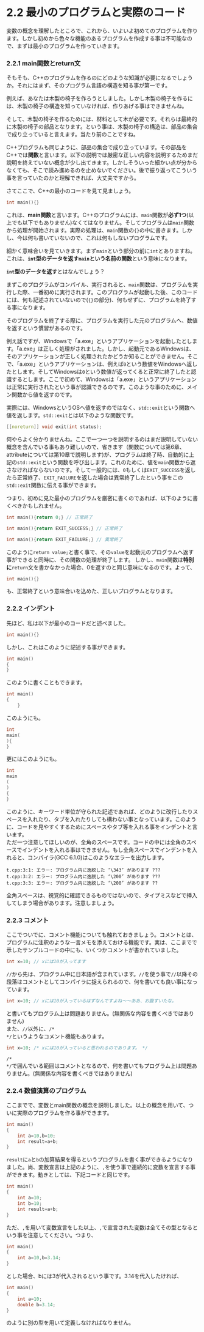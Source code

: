 # 2.2 最小のプログラムと実際のコード

変数の概念を理解したところで、これから、いよいよ初めてのプログラムを作ります。しかし初めから色々な機能のあるプログラムを作成する事は不可能なので、まずは最小のプログラムを作っていきます。

### 2.2.1 main関数とreturn文
そもそも、C++のプログラムを作るのにどのような知識が必要になるでしょうか。それにはまず、そのプログラム言語の構造を知る事が第一です。

例えば、あなたは木製の椅子を作ろうとしました。しかし木製の椅子を作るには、木製の椅子の構造を知っていなければ、作りあげる事はできませんね。

そして、木製の椅子を作るためには、材料として木が必要です。それらは最終的に木製の椅子の部品となります。という事は、木製の椅子の構造は、部品の集合で成り立っていると言えます。当たり前のことですね。

C++プログラムも同じように、部品の集合で成り立っています。その部品をC++では**関数**と言います。以下の説明では厳密な正しい内容を説明するためまだ説明を終えていない概念が少し出てきます。しかしそういった細かい点が分からなくても、そこで読み進めるのを止めないでください。後で振り返ってこういう事を言っていたのかと理解できれば、大丈夫ですから。

さてここで、C++の最小のコードを見て見ましょう。
```cpp
int main(){}
```
これは、**main関数**と言います。C++のプログラムには、`main`関数が**必ず1つ**(以上でも以下でもありません)なくてはなりません。そしてプログラムは`main`関数から処理が開始されます。実際の処理は、`main`関数の`{}`の中に書きます。しかし、今は何も書いていないので、これは何もしないプログラムです。

細かく意味合いを見ていきます。まず`main`という部分の前に`int`とありますね。これは、**`int`型のデータを返す`main`という名前の関数**という意味になります。

**`int`型のデータを返す**とはなんでしょう？

まずこのプログラムがコンパイル、実行されると、`main`関数は、プログラムを実行した際、一番初めに実行されます。このプログラムが起動した後、このコードには、何も記述されていないので(`{}`の部分)、何もせずに、プログラムを終了する事になります。

そのプログラムを終了する際に、プログラムを実行した元のプログラムへ、数値を返すという慣習があるのです。


例え話ですが、Windowsで「a.exe」というアプリケーションを起動したとします。「a.exe」は正しく処理がされました。しかし、起動元であるWindowsは、そのアプリケーションが正しく処理されたかどうか知ることができません。そこで、「a.exe」というアプリケーションは、例えば`0`という数値をWindowsへ返したとします。そしてWindowsは`0`という数値が返ってくると正常に終了したと認識するとします。ここで初めて、Windowsは「a.exe」というアプリケーションは正常に実行されたという事が認識できるのです。このような事のために、メイン関数から値を返すのです。

実際には、WindowsというOSへ値を返すのではなく、`std::exit`という関数へ値を返します。`std::exit`とは以下のような関数です。
```cpp
[[noreturn]] void exit(int status);
```
何やらよく分かりませんね。ここで一つ一つを説明するのはまだ説明していない概念を含んでいる事もあり難しいので、省きます（関数については第6章、attributeについては第10章で説明します)が、プログラムは終了時、自動的に上記の`std::exit`という関数を呼び出します。これのために、値を`main`関数から返さなければならないのです。そして一般的には、`0`もしくは`EXIT_SUCCESS`を返したら正常終了、`EXIT_FAILURE`を返した場合は異常終了したという事をこの`std::exit`関数に伝える事ができます。

つまり、初めに見た最小のプログラムを厳密に書くのであれば、以下のように書くべきかもしれません。

```cpp
int main(){return 0;} // 正常終了
```
```cpp
int main(){return EXIT_SUCCESS;} // 正常終了
```
```cpp
int main(){return EXIT_FAILURE;} // 異常終了
```

このように`return value;`と書く事で、その`value`を起動元のプログラムへ返す事ができると同時に、その関数の処理が終了します。
しかし、`main`関数は**特別に**`return`文を書かなかった場合、0を返すのと同じ意味になるのです。よって、
```cpp
int main(){}
```
も、正常終了という意味合いを込めた、正しいプログラムとなります。

### 2.2.2 インデント
先ほど、私は以下が最小のコードだと述べました。

```cpp
int main(){}
```
しかし、これはこのように記述する事ができます。

```cpp
int main()
{
}
```
このように書くこともできます。

```cpp
int main()
{
    }
```
このようにも。

```cpp
int
main(
){
}
```
更にはこのようにも。
```cpp
int 
main
(
)
{
}
```

このように、キーワード単位が守られた記述であれば、どのように改行したりスペースを入れたり、タブを入れたりしても構わない事となっています。このように、コードを見やすくするためにスペースやタブ等を入れる事をインデントと言います。<br>ただ一つ注意してほしいのが、全角のスペースです。コードの中には全角のスペースでインデントを入れる事はできません。もし全角スペースでインデントを入れると、コンパイラ(GCC 6.1.0)はこのようなエラーを出力します。
```
t.cpp:3:1: エラー: プログラム内に逸脱した ‘\343’ があります ???
t.cpp:3:2: エラー: プログラム内に逸脱した ‘\200’ があります ???
t.cpp:3:3: エラー: プログラム内に逸脱した ‘\200’ があります ??
```
全角スペースは、視覚的に確認できるものではないので、タイプミスなどで挿入してしまう場合があります。注意しましょう。

### 2.2.3 コメント
ここでついでに、コメント機能についても触れておきましょう。コメントとは、プログラムに注釈のような一言メモを添えておける機能です。実は、ここまでで示したサンプルコードの中にも、いくつかコメントが書かれていました。

```cpp
int x=10; // xには10が入ってます
```
<code>//</code>から先は、プログラム中に日本語が含まれています。<code>//</code>を使う事で<code>//</code>以降その段落はコメントとしてコンパイラに捉えられるので、何を書いても良い事になっています。

```cpp
int x=10; // xには10が入っているはずなんですよね〜〜ああ、お腹すいたな。
```
と書いてもプログラム上は問題ありません。(無関係な内容を書くべきではありません)<br>また、<code>//</code>以外に、<code>/&#42; &#42;/</code>というようなコメント機能もあります。

```cpp
int x=10; /* xには10が入っていると思われるのであります。 */
```
<code>/&#42; &#42;/</code>で囲んでいる範囲はコメントとなるので、何を書いてもプログラム上は問題ありません。(無関係な内容を書くべきではありません)

### 2.2.4 数値演算のプログラム

ここまでで、変数とmain関数の概念を説明しました。以上の概念を用いて、ついに実際のプログラムを作る事ができます。

```cpp
int main()
{
    int a=10,b=10;
    int result=a+b;
}
```
`result`に`a`と`b`の加算結果を得るというプログラムを書く事ができるようになりました。尚、変数宣言は上記のように、`,`を使う事で連続的に変数を宣言する事ができます。動きとしては、下記コードと同じです。

```cpp
int main()
{
    int a=10;
    int b=10;
    int result=a+b;
}
```
ただ、`,`を用いて変数宣言をした以上、`,`で宣言された変数は全てその型となるという事を注意してください。つまり、

```cpp
int main()
{
    int a=10,b=3.14;
}
```
とした場合、bには3が代入されるという事です。3.14を代入したければ、

```cpp
int main()
{
    int a=10;
    double b=3.14;
}
```
のように別の型を用いて定義しなければなりません。